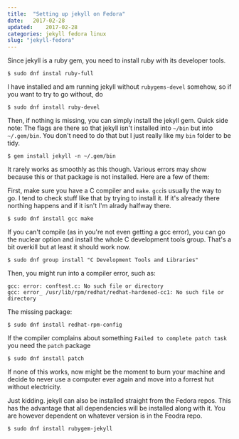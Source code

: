```yaml
---
title:	"Setting up jekyll on Fedora"
date:	2017-02-28
updated:	2017-02-28
categories: jekyll fedora linux
slug: "jekyll-fedora"
---
```

Since jekyll is a ruby gem, you need to install ruby with its developer tools.

	$ sudo dnf instal ruby-full

I have installed and am running jekyll without `rubygems-devel` somehow, so if you want to try to go without, do

	$ sudo dnf install ruby-devel

Then, if nothing is missing, you can simply install the jekyll gem. Quick side note: The flags are there so that jekyll isn't installed into `~/bin` but into `~/.gem/bin`. You don't need to do that but I just really like my `bin` folder to be tidy.

	$ gem install jekyll -n ~/.gem/bin

It rarely works as smoothly as this though. Various errors may show because this or that package is not installed. Here are a few of them:

First, make sure you have a C compiler and `make`. `gcc`is usually the way to go. I tend to check stuff like that by trying to install it. If it's already there northing happens and if it isn't I'm alrady halfway there.

	$ sudo dnf install gcc make

If you can't compile (as in you're not even getting a gcc error), you can go the nuclear option and install the whole C development tools group. That's a bit overkill but at least it should work now.

	$ sudo dnf group install "C Development Tools and Libraries"

Then, you might run into a compiler error, such as:

	gcc: error: conftest.c: No such file or directory
	gcc: error_ /usr/lib/rpm/redhat/redhat-hardened-cc1: No such file or directory

The missing package:

	$ sudo dnf install redhat-rpm-config

If the compiler complains about something `Failed to complete patch task` you need the `patch` package

	$ sudo dnf install patch

If none of this works, now might be the moment to burn your machine and decide to never use a computer ever again and move into a forrest hut without electricity.

Just kidding. jekyll can also be installed straight from the Fedora repos. This has the advantage that all dependencies will be installed along with it. You are however dependent on whatever version is in the Feodra repo.

	$ sudo dnf install rubygem-jekyll


